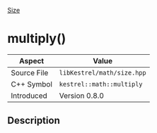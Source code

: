 [Size](index)
# multiply()
| Aspect | Value |
| --- | --- |
| Source File | `libKestrel/math/size.hpp` |
| C++ Symbol | `kestrel::math::multiply` |
| Introduced | Version 0.8.0 |
## Description

